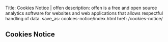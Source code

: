 Title: Cookies Notice | offen
description: offen is a free and open source analytics software for websites and web applications that allows respectful handling of data.
save_as: cookies-notice/index.html
href: /cookies-notice/

## Cookies Notice
